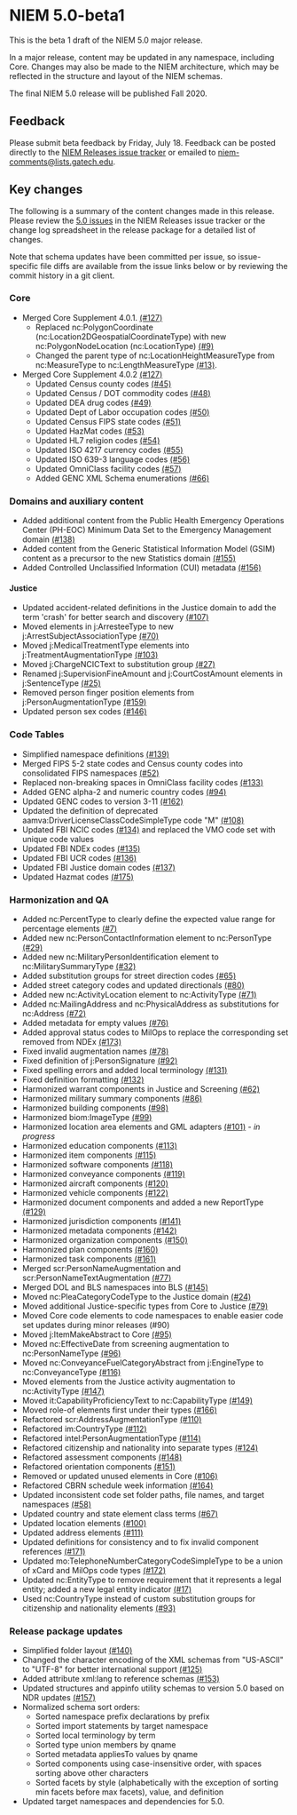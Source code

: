 
# NIEM 5.0-beta1

This is the beta 1 draft of the NIEM 5.0 major release.

In a major release, content may be updated in any namespace, including Core.  Changes may also be made to the NIEM architecture, which may be reflected in the structure and layout of the NIEM schemas.

The final NIEM 5.0 release will be published Fall 2020.

## Feedback

Please submit beta feedback by Friday, July 18.  Feedback can be posted directly to the [NIEM Releases issue tracker](https://github.com/NIEM/NIEM-Releases/issues) or emailed to niem-comments@lists.gatech.edu.

## Key changes

The following is a summary of the content changes made in this release.  Please review the [5.0 issues](https://github.com/NIEM/NIEM-Releases/issues?page=1&q=is%3Aissue+label%3A5.0) in the NIEM Releases issue tracker or the change log spreadsheet in the release package for a detailed list of changes.

Note that schema updates have been committed per issue, so issue-specific file diffs are available from the issue links below or by reviewing the commit history in a git client.

### Core

- Merged Core Supplement 4.0.1. [(#127)](https://github.com/NIEM/NIEM-Releases/issues/127)
  - Replaced nc:PolygonCoordinate (nc:Location2DGeospatialCoordinateType) with new nc:PolygonNodeLocation (nc:LocationType) [(#9)](https://github.com/NIEM/NIEM-Releases/issues/9)
  - Changed the parent type of nc:LocationHeightMeasureType from nc:MeasureType to nc:LengthMeasureType [(#13)](https://github.com/NIEM/NIEM-Releases/issues/13).
- Merged Core Supplement 4.0.2 [(#127)](https://github.com/NIEM/NIEM-Releases/issues/127)
  - Updated Census county codes [(#45)](https://github.com/NIEM/NIEM-Releases/issues/45)
  - Updated Census / DOT commodity codes [(#48)](https://github.com/NIEM/NIEM-Releases/issues/48)
  - Updated DEA drug codes [(#49)](https://github.com/NIEM/NIEM-Releases/issues/49)
  - Updated Dept of Labor occupation codes [(#50)](https://github.com/NIEM/NIEM-Releases/issues/50)
  - Updated Census FIPS state codes [(#51)](https://github.com/NIEM/NIEM-Releases/issues/51)
  - Updated HazMat codes [(#53)](https://github.com/NIEM/NIEM-Releases/issues/53)
  - Updated HL7 religion codes [(#54)](https://github.com/NIEM/NIEM-Releases/issues/54)
  - Updated ISO 4217 currency codes [(#55)](https://github.com/NIEM/NIEM-Releases/issues/55)
  - Updated ISO 639-3 language codes [(#56)](https://github.com/NIEM/NIEM-Releases/issues/56)
  - Updated OmniClass facility codes [(#57)](https://github.com/NIEM/NIEM-Releases/issues/57)
  - Added GENC XML Schema enumerations [(#66)](https://github.com/NIEM/NIEM-Releases/issues/66)

### Domains and auxiliary content

- Added additional content from the Public Health Emergency Operations Center (PH-EOC) Minimum Data Set to the Emergency Management domain [(#138)](https://github.com/NIEM/NIEM-Releases/issues/138)
- Added content from the Generic Statistical Information Model (GSIM) content as a precursor to the new Statistics domain [(#155)](https://github.com/NIEM/NIEM-Releases/issues/155)
- Added Controlled Unclassified Information (CUI) metadata [(#156)](https://github.com/NIEM/NIEM-Releases/issues/156)

#### Justice

- Updated accident-related definitions in the Justice domain to add the term 'crash' for better search and discovery [(#107)](https://github.com/NIEM/NIEM-Releases/issues/107)
- Moved elements in j:ArresteeType to new j:ArrestSubjectAssociationType [(#70)](https://github.com/NIEM/NIEM-Releases/issues/70)
- Moved j:MedicalTreatmentType elements into j:TreatmentAugmentationType [(#103)](https://github.com/NIEM/NIEM-Releases/issues/103)
- Moved j:ChargeNCICText to substitution group [(#27)](https://github.com/NIEM/NIEM-Releases/issues/27)
- Renamed j:SupervisionFineAmount and j:CourtCostAmount elements in j:SentenceType [(#25)](https://github.com/NIEM/NIEM-Releases/issues/25)
- Removed person finger position elements from j:PersonAugmentationType [(#159)](https://github.com/NIEM/NIEM-Releases/issues/159)
- Updated person sex codes [(#146)](https://github.com/NIEM/NIEM-Releases/issues/146)

### Code Tables

- Simplified namespace definitions [(#139)](https://github.com/NIEM/NIEM-Releases/issues/139)
- Merged FIPS 5-2 state codes and Census county codes into consolidated FIPS namespaces [(#52)](https://github.com/NIEM/NIEM-Releases/issues/52)
- Replaced non-breaking spaces in OmniClass facility codes [(#133)](https://github.com/NIEM/NIEM-Releases/issues/133)
- Added GENC alpha-2 and numeric country codes [(#94)](https://github.com/NIEM/NIEM-Releases/issues/94)
- Updated GENC codes to version 3-11 [(#162)](https://github.com/NIEM/NIEM-Releases/issues/162)
- Updated the definition of deprecated aamva:DriverLicenseClassCodeSimpleType code "M" [(#108)](https://github.com/NIEM/NIEM-Releases/issues/108)
- Updated FBI NCIC codes [(#134)](https://github.com/NIEM/NIEM-Releases/issues/134) and replaced the VMO code set with unique code values
- Updated FBI NDEx codes [(#135)](https://github.com/NIEM/NIEM-Releases/issues/135)
- Updated FBI UCR codes [(#136)](https://github.com/NIEM/NIEM-Releases/issues/136)
- Updated FBI Justice domain codes [(#137)](https://github.com/NIEM/NIEM-Releases/issues/137)
- Updated Hazmat codes [(#175)](https://github.com/NIEM/NIEM-Releases/issues/175)

### Harmonization and QA

- Added nc:PercentType to clearly define the expected value range for percentage elements [(#7)](https://github.com/NIEM/NIEM-Releases/issues/7)
- Added new nc:PersonContactInformation element to nc:PersonType [(#29)](https://github.com/NIEM/NIEM-Releases/issues/29)
- Added new nc:MilitaryPersonIdentification element to nc:MilitarySummaryType [(#32)](https://github.com/NIEM/NIEM-Releases/issues/32)
- Added substitution groups for street direction codes [(#65)](https://github.com/NIEM/NIEM-Releases/issues/65)
- Added street category codes and updated directionals [(#80)](https://github.com/NIEM/NIEM-Releases/issues/80)
- Added new nc:ActivityLocation element to nc:ActivityType [(#71)](https://github.com/NIEM/NIEM-Releases/issues/71)
- Added nc:MailingAddress and nc:PhysicalAddress as substitutions for nc:Address [(#72)](https://github.com/NIEM/NIEM-Releases/issues/72)
- Added metadata for empty values [(#76)](https://github.com/NIEM/NIEM-Releases/issues/76)
- Added approval status codes to MilOps to replace the corresponding set removed from NDEx [(#173)](https://github.com/NIEM/NIEM-Releases/issues/173)
- Fixed invalid augmentation names [(#78)](https://github.com/NIEM/NIEM-Releases/issues/78)
- Fixed definition of j:PersonSignature [(#92)](https://github.com/NIEM/NIEM-Releases/issues/92)
- Fixed spelling errors and added local terminology [(#131)](https://github.com/NIEM/NIEM-Releases/issues/131)
- Fixed definition formatting [(#132)](https://github.com/NIEM/NIEM-Releases/issues/132)
- Harmonized warrant components in Justice and Screening [(#62)](https://github.com/NIEM/NIEM-Releases/issues/62)
- Harmonized military summary components [(#86)](https://github.com/NIEM/NIEM-Releases/issues/86)
- Harmonized building components [(#98)](https://github.com/NIEM/NIEM-Releases/issues/98)
- Harmonized biom:ImageType [(#99)](https://github.com/NIEM/NIEM-Releases/issues/99)
- Harmonized location area elements and GML adapters [(#101)](https://github.com/NIEM/NIEM-Releases/issues/101) - *in progress*
- Harmonized education components [(#113)](https://github.com/NIEM/NIEM-Releases/issues/113)
- Harmonized item components [(#115)](https://github.com/NIEM/NIEM-Releases/issues/115)
- Harmonized software components [(#118)](https://github.com/NIEM/NIEM-Releases/issues/118)
- Harmonized conveyance components [(#119)](https://github.com/NIEM/NIEM-Releases/issues/119)
- Harmonized aircraft components [(#120)](https://github.com/NIEM/NIEM-Releases/issues/120)
- Harmonized vehicle components [(#122)](https://github.com/NIEM/NIEM-Releases/issues/122)
- Harmonized document components and added a new ReportType [(#129)](https://github.com/NIEM/NIEM-Releases/issues/129)
- Harmonized jurisdiction components [(#141)](https://github.com/NIEM/NIEM-Releases/issues/141)
- Harmonized metadata components [(#142)](https://github.com/NIEM/NIEM-Releases/issues/142)
- Harmonized organization components [(#150)](https://github.com/NIEM/NIEM-Releases/issues/150)
- Harmonized plan components [(#160)](https://github.com/NIEM/NIEM-Releases/issues/160)
- Harmonized task components [(#161)](https://github.com/NIEM/NIEM-Releases/issues/161)
- Merged scr:PersonNameAugmentation and scr:PersonNameTextAugmentation [(#77)](https://github.com/NIEM/NIEM-Releases/issues/77)
- Merged DOL and BLS namespaces into BLS [(#145)](C:\cdm\niem\releases\5.0\input\harmonization\145-bls)
- Moved nc:PleaCategoryCodeType to the Justice domain [(#24)](https://github.com/NIEM/NIEM-Releases/issues/24)
- Moved additional Justice-specific types from Core to Justice [(#79)](https://github.com/NIEM/NIEM-Releases/issues/79)
- Moved Core code elements to code namespaces to enable easier code set updates during minor releases (#90)
- Moved j:ItemMakeAbstract to Core [(#95)](https://github.com/NIEM/NIEM-Releases/issues/95)
- Moved nc:EffectiveDate from screening augmentation to nc:PersonNameType [(#96)](https://github.com/NIEM/NIEM-Releases/issues/96)
- Moved nc:ConveyanceFuelCategoryAbstract from j:EngineType to nc:ConveyanceType [(#116)](https://github.com/NIEM/NIEM-Releases/issues/116)
- Moved elements from the Justice activity augmentation to nc:ActivityType [(#147)](https://github.com/NIEM/NIEM-Releases/issues/147)
- Moved it:CapabilityProficiencyText to nc:CapabilityType [(#149)](https://github.com/NIEM/NIEM-Releases/issues/149)
- Moved role-of elements first under their types [(#166)](https://github.com/NIEM/NIEM-Releases/issues/166)
- Refactored scr:AddressAugmentationType [(#110)](https://github.com/NIEM/NIEM-Releases/issues/110)
- Refactored im:CountryType [(#112)](https://github.com/NIEM/NIEM-Releases/issues/112)
- Refactored intel:PersonAugmentationType [(#114)](https://github.com/NIEM/NIEM-Releases/issues/114)
- Refactored citizenship and nationality into separate types [(#124)](https://github.com/NIEM/NIEM-Releases/issues/124)
- Refactored assessment components [(#148)](https://github.com/NIEM/NIEM-Releases/issues/148)
- Refactored orientation components [(#151)](https://github.com/NIEM/NIEM-Releases/issues/151)
- Removed or updated unused elements in Core [(#106)](https://github.com/NIEM/NIEM-Releases/issues/106)
- Refactored CBRN schedule week information [(#164)](https://github.com/NIEM/NIEM-Releases/issues/164)
- Updated inconsistent code set folder paths, file names, and target namespaces [(#58)](https://github.com/NIEM/NIEM-Releases/issues/58)
- Updated country and state element class terms [(#67)](https://github.com/NIEM/NIEM-Releases/issues/67)
- Updated location elements [(#100)](https://github.com/NIEM/NIEM-Releases/issues/100)
- Updated address elements [(#111)](https://github.com/NIEM/NIEM-Releases/issues/111)
- Updated definitions for consistency and to fix invalid component references [(#171)](https://github.com/NIEM/NIEM-Releases/issues/171)
- Updated mo:TelephoneNumberCategoryCodeSimpleType to be a union of xCard and MilOps code types [(#172)](https://github.com/NIEM/NIEM-Releases/issues/172)
- Updated nc:EntityType to remove requirement that it represents a legal entity; added a new legal entity indicator [(#17)](https://github.com/NIEM/NIEM-Releases/issues/17)
- Used nc:CountryType instead of custom substitution groups for citizenship and nationality elements [(#93)](https://github.com/NIEM/NIEM-Releases/issues/93)

### Release package updates

- Simplified folder layout [(#140)](https://github.com/NIEM/NIEM-Releases/issues/140)
- Changed the character encoding of the XML schemas from "US-ASCII" to "UTF-8" for better international support [(#125)](https://github.com/NIEM/NIEM-Releases/issues/125)
- Added attribute xml:lang to reference schemas [(#153)](https://github.com/NIEM/NIEM-Releases/issues/153)
- Updated structures and appinfo utility schemas to version 5.0 based on NDR updates [(#157)](https://github.com/NIEM/NIEM-Releases/issues/157)
- Normalized schema sort orders:
  - Sorted namespace prefix declarations by prefix
  - Sorted import statements by target namespace
  - Sorted local terminology by term
  - Sorted type union members by qname
  - Sorted metadata appliesTo values by qname
  - Sorted components using case-insensitive order, with spaces sorting above other characters
  - Sorted facets by style (alphabetically with the exception of sorting min facets before max facets), value, and definition
- Updated target namespaces and dependencies for 5.0.
